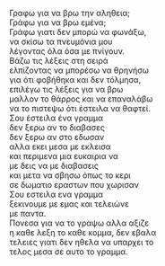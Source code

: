 Γραφω για να βρω την αληθεια;\
Γράφω για να βρω εμένα;\
Γράφω γιατι δεν μπορώ να φωνάξω,\
να σκίσω τα πνευμόνια μου\
λέγοντας όλα όσα με πνίγουν.\
Βάζω τις λέξεις στη σειρά\
ελπίζοντας να μπορέσω να θρηνήσω\
για ότι φοβήθηκα και δεν τόλμησα,\
επιλέγω τις λέξεις για να βρω\
μαλλον το θάρρος και να επαναλάβω\
να το πιστεψω ότι έστειλα να θαφτεί.\
Σου έστειλα ένα γραμμα\
δεν ξερω αν το διαβασες\
δεν ξερω αν στο εδωσαν\
αλλα εκει μεσα με εκλεισα\
και περιμενα μια ευκαιρια να\
με δεις να με διαβασεις\
και μετα να σβησω όπως το κερι\
σε δωματιο εραστων που χωρισαν\
Σου εστειλα ενα γραμμα\
ξεκινουμε με εμας και τελειώνε\
με παντα.\
Πονεσα για να το γραψω αλλα αξιζε\
η καθε λεξη το καθε κομμα, δεν εβαλα\
τελειες γιατι δεν ηθελα να υπαρχει το\
τελος μεσα σε αυτο το γραμμα.

